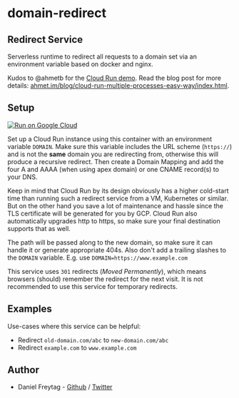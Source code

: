 # domain-redirect

## Redirect Service

Serverless runtime to redirect all requests to a domain set via an environment variable based on docker and nginx.

Kudos to @ahmetb for the [Cloud Run demo](https://github.com/ahmetb/multi-process-container-lazy-solution). Read the blog post for more details: [ahmet.im/blog/cloud-run-multiple-processes-easy-way/index.html](https://ahmet.im/blog/cloud-run-multiple-processes-easy-way/index.html).

## Setup

[![Run on Google Cloud](https://deploy.cloud.run/button.svg)](https://deploy.cloud.run?git_repo=https://github.com/frytg/domain-redirect.git)

Set up a Cloud Run instance using this container with an environment variable `DOMAIN`. Make sure this variable includes the URL scheme (`https://`) and is not the **same** domain you are redirecting from, otherwise this will produce a recursive redirect. Then create a Domain Mapping and add the four A and AAAA (when using apex domain) or one CNAME record(s) to your DNS.

Keep in mind that Cloud Run by its design obviously has a higher cold-start time than running such a redirect service from a VM, Kubernetes or similar. But on the other hand you save a lot of maintenance and hassle since the TLS certificate will be generated for you by GCP. Cloud Run also automatically upgrades http to https, so make sure your final destination supports that as well.

The path will be passed along to the new domain, so make sure it can handle it or generate appropriate 404s. Also don't add a trailing slashes to the `DOMAIN` variable. E.g. use `DOMAIN=https://www.example.com`

This service uses `301` redirects (*Moved Permanently*), which means browsers (should) remember the redirect for the next visit. It is not recommended to use this service for temporary redirects.

## Examples

Use-cases where this service can be helpful:

- Redirect `old-domain.com/abc` to `new-domain.com/abc`
- Redirect `example.com` to `www.example.com`

## Author

- Daniel Freytag - [Github](https://github.com/FRYTG) / [Twitter](https://twitter.com/FRYTG)
